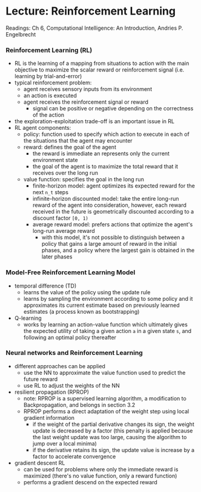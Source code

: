 # Lecture: Reinforcement Learning

Readings: Ch 6, Computational Intelligence: An Introduction, Andries P. Engelbrecht

### Reinforcement Learning (RL)
- RL is the learning of a mapping from situations to action with the main objective to maximize the scalar reward or reinforcement signal (i.e. learning by trial-and-error)
- typical reinforcement problem:
  - agent receives sensory inputs from its environment
  - an action is executed
  - agent receives the reinforcement signal or reward
    - signal can be positive or negative depending on the correctness of the action
- the exploration-exploitation trade-off is an important issue in RL
- RL agent components:
  - policy: function used to specify which action to execute in each of the situations that the agent may encounter
  - reward: defines the goal of the agent
    - the reward is immediate an represents only the current environment state
    - the goal of the agent is to maximize the total reward that it receives over the long run
  - value function: specifies the goal in the long run
    - finite-horizon model: agent optimizes its expected reward for the next ``n_t`` steps
    - infinite-horizon discounted model: take the entire long-run reward of the agent into consideration, however, each reward received in the future is geometrically discounted according to a discount factor ``[0, 1)``
    - average reward model: prefers actions that optimize the agent's long-run average reward
      - with this model, it's not possible to distinguish between a policy that gains a large amount of reward in the initial phases, and a policy where the largest gain is obtained in the later phases

### Model-Free Reinforcement Learning Model
- temporal difference (TD)
  - learns the value of the policy using the update rule
  - learns by sampling the environment according to some policy and it approximates its current estimate based on previously learned estimates (a process known as bootstrapping)
- Q-learning
  - works by learning an action-value function which ultimately gives the expected utility of taking a given action ``a`` in a given state ``s``, and following an optimal policy thereafter

### Neural networks and Reinforcement Learning
- different approaches can be applied
  - use the NN to approximate the value function used to predict the future reward
  - use RL to adjust the weights of the NN
- resilient propagation (RPROP)
  - note: RPROP is a supervised learning algorithm, a modification to Backpropagation, and belongs in section 3.2
  - RPROP performs a direct adaptation of the weight step using local gradient information
    - if the weight of the partial derivative changes its sign, the weight update is decreased by a factor (this penalty is applied because the last weight update was too large, causing the algorithm to jump over a local minima)
    - if the derivative retains its sign, the update value is increase by a factor to accelerate convergence
- gradient descent RL
  - can be used for problems where only the immediate reward is maximized (there's no value function, only a reward function)
  - performs a gradient descend on the expected reward
